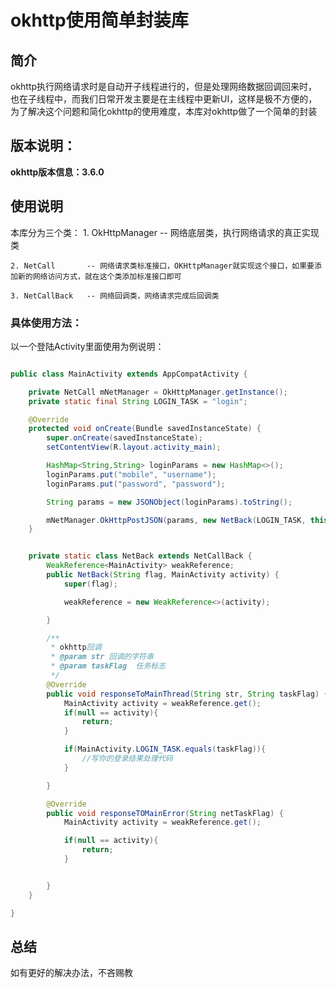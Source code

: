 # okhttp使用简单封装库

## 简介
okhttp执行网络请求时是自动开子线程进行的，但是处理网络数据回调回来时，也在子线程中，而我们日常开发主要是在主线程中更新UI，这样是极不方便的，为了解决这个问题和简化okhttp的使用难度，本库对okhttp做了一个简单的封装

## 版本说明：

__okhttp版本信息：3.6.0__

## 使用说明
本库分为三个类：
	1. OkHttpManager -- 网络底层类，执行网络请求的真正实现类
	
	2. NetCall       -- 网络请求类标准接口，OKHttpManager就实现这个接口，如果要添加新的网络访问方式，就在这个类添加标准接口即可

	3. NetCallBack   -- 网络回调类，网络请求完成后回调类


### 具体使用方法：
以一个登陆Activity里面使用为例说明：

```java

public class MainActivity extends AppCompatActivity {

    private NetCall mNetManager = OkHttpManager.getInstance();
    private static final String LOGIN_TASK = "login";

    @Override
    protected void onCreate(Bundle savedInstanceState) {
        super.onCreate(savedInstanceState);
        setContentView(R.layout.activity_main);

        HashMap<String,String> loginParams = new HashMap<>();
        loginParams.put("mobile", "username");
        loginParams.put("password", "password");

        String params = new JSONObject(loginParams).toString();

        mNetManager.OkHttpPostJSON(params, new NetBack(LOGIN_TASK, this));  //开始网络请求
    }


    private static class NetBack extends NetCallBack {
        WeakReference<MainActivity> weakReference;
        public NetBack(String flag, MainActivity activity) {
            super(flag);

            weakReference = new WeakReference<>(activity);

        }

        /**
         * okhttp回调
         * @param str 回调的字符串
         * @param taskFlag  任务标志
         */
        @Override
        public void responseToMainThread(String str, String taskFlag) {
            MainActivity activity = weakReference.get();
            if(null == activity){
                return;
            }

            if(MainActivity.LOGIN_TASK.equals(taskFlag)){
                //写你的登录结果处理代码
            }

        }

        @Override
        public void responseTOMainError(String netTaskFlag) {
            MainActivity activity = weakReference.get();

            if(null == activity){
                return;
            }


        }
    }

}
```

## 总结
如有更好的解决办法，不吝赐教

